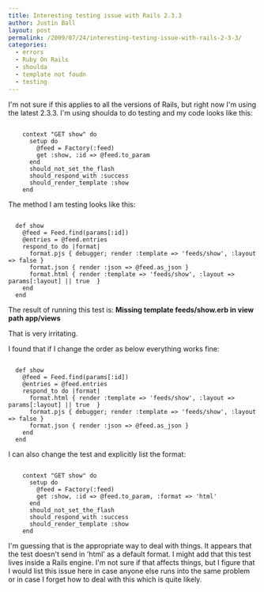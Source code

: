 ```yaml
---
title: Interesting testing issue with Rails 2.3.3
author: Justin Ball
layout: post
permalink: /2009/07/24/interesting-testing-issue-with-rails-2-3-3/
categories:
  - errors
  - Ruby On Rails
  - shoulda
  - template not foudn
  - testing
---
```


I'm not sure if this applies to all the versions of Rails, but right now I'm using the latest 2.3.3.  I'm using shoulda to do testing and my code looks like this:

<pre><code class="ruby">
    context "GET show" do
      setup do
        @feed = Factory(:feed)
        get :show, :id => @feed.to_param
      end
      should_not_set_the_flash
      should_respond_with :success
      should_render_template :show
    end
</pre></code>

The method I am testing looks like this:

<pre><code class="ruby">
  def show
    @feed = Feed.find(params[:id])
    @entries = @feed.entries
    respond_to do |format|
      format.pjs { debugger; render :template => 'feeds/show', :layout => false }
      format.json { render :json => @feed.as_json }
      format.html { render :template => 'feeds/show', :layout => params[:layout] || true  }
    end
  end
</pre></code>

The result of running this test is:
<strong>Missing template feeds/show.erb in view path app/views</strong>

That is very irritating.

I found that if I change the order as below everything works fine:
<pre><code class="ruby">
  def show
    @feed = Feed.find(params[:id])
    @entries = @feed.entries
    respond_to do |format|
      format.html { render :template => 'feeds/show', :layout => params[:layout] || true  }
      format.pjs { debugger; render :template => 'feeds/show', :layout => false }
      format.json { render :json => @feed.as_json }
    end
  end
</pre></code>

I can also change the test and explicitly list the format:
<pre><code class="ruby">
    context "GET show" do
      setup do
        @feed = Factory(:feed)
        get :show, :id => @feed.to_param, :format => 'html'
      end
      should_not_set_the_flash
      should_respond_with :success
      should_render_template :show
    end
</pre></code>

I'm guessing that is the appropriate way to deal with things.  It appears that the test doesn't send in 'html' as a default format.   I might add that this test lives inside a Rails engine.  I'm not sure if that affects things, but I figure that I would list this issue here in case anyone else runs into the same problem or in case I forget how to deal with this which is quite likely.